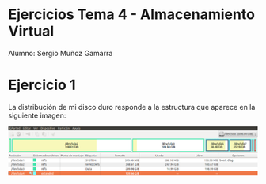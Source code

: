 # Ejercicios Tema 4 - Almacenamiento Virtual

Alumno: Sergio Muñoz Gamarra

# Ejercicio 1

La distribución de mi disco duro responde a la estructura que aparece en la siguiente imagen:

![Ejercicio1a](https://github.com/SergioMGamarra/IV---13-14/blob/master/imgTema4/ej1-a.png?raw=true)
